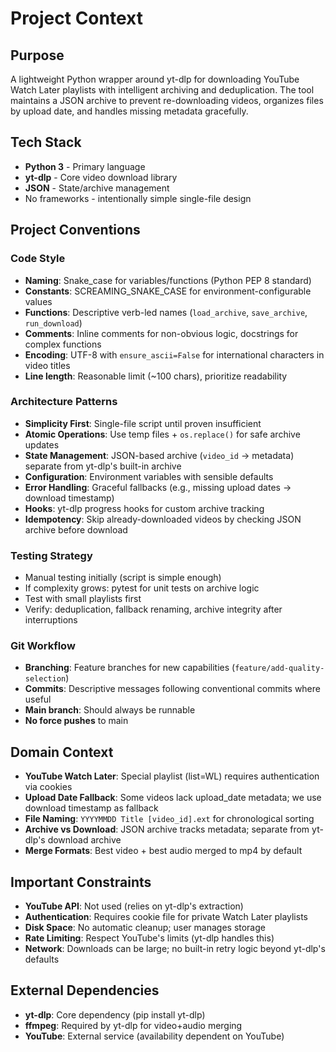 # Project Context

## Purpose
A lightweight Python wrapper around yt-dlp for downloading YouTube Watch Later playlists with intelligent archiving and deduplication. The tool maintains a JSON archive to prevent re-downloading videos, organizes files by upload date, and handles missing metadata gracefully.

## Tech Stack
- **Python 3** - Primary language
- **yt-dlp** - Core video download library
- **JSON** - State/archive management
- No frameworks - intentionally simple single-file design

## Project Conventions

### Code Style
- **Naming**: Snake_case for variables/functions (Python PEP 8 standard)
- **Constants**: SCREAMING_SNAKE_CASE for environment-configurable values
- **Functions**: Descriptive verb-led names (`load_archive`, `save_archive`, `run_download`)
- **Comments**: Inline comments for non-obvious logic, docstrings for complex functions
- **Encoding**: UTF-8 with `ensure_ascii=False` for international characters in video titles
- **Line length**: Reasonable limit (~100 chars), prioritize readability

### Architecture Patterns
- **Simplicity First**: Single-file script until proven insufficient
- **Atomic Operations**: Use temp files + `os.replace()` for safe archive updates
- **State Management**: JSON-based archive (`video_id` -> metadata) separate from yt-dlp's built-in archive
- **Configuration**: Environment variables with sensible defaults
- **Error Handling**: Graceful fallbacks (e.g., missing upload dates → download timestamp)
- **Hooks**: yt-dlp progress hooks for custom archive tracking
- **Idempotency**: Skip already-downloaded videos by checking JSON archive before download

### Testing Strategy
- Manual testing initially (script is simple enough)
- If complexity grows: pytest for unit tests on archive logic
- Test with small playlists first
- Verify: deduplication, fallback renaming, archive integrity after interruptions

### Git Workflow
- **Branching**: Feature branches for new capabilities (`feature/add-quality-selection`)
- **Commits**: Descriptive messages following conventional commits where useful
- **Main branch**: Should always be runnable
- **No force pushes** to main

## Domain Context
- **YouTube Watch Later**: Special playlist (list=WL) requires authentication via cookies
- **Upload Date Fallback**: Some videos lack upload_date metadata; we use download timestamp as fallback
- **File Naming**: `YYYYMMDD Title [video_id].ext` for chronological sorting
- **Archive vs Download**: JSON archive tracks metadata; separate from yt-dlp's download archive
- **Merge Formats**: Best video + best audio merged to mp4 by default

## Important Constraints
- **YouTube API**: Not used (relies on yt-dlp's extraction)
- **Authentication**: Requires cookie file for private Watch Later playlists
- **Disk Space**: No automatic cleanup; user manages storage
- **Rate Limiting**: Respect YouTube's limits (yt-dlp handles this)
- **Network**: Downloads can be large; no built-in retry logic beyond yt-dlp's defaults

## External Dependencies
- **yt-dlp**: Core dependency (pip install yt-dlp)
- **ffmpeg**: Required by yt-dlp for video+audio merging
- **YouTube**: External service (availability dependent on YouTube)
